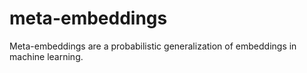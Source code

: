 # meta-embeddings
Meta-embeddings are a probabilistic generalization of embeddings in machine learning.
